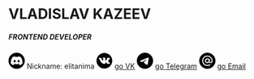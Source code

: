 # VLADISLAV KAZEEV
##### FRONTEND DEVELOPER

![discord] Nickname: elitanima
![vk] [go VK][vk-link]
![telegram] [go Telegram][telegram-link]
![email] [go Email][email-link]

[discord]: https://raw.githubusercontent.com/elitanima/icon-cv/main/discord.png

[vk]: https://raw.githubusercontent.com/elitanima/icon-cv/main/vk.png

[telegram]: https://raw.githubusercontent.com/elitanima/icon-cv/main/telegram.png

[email]: https://raw.githubusercontent.com/elitanima/icon-cv/main/email.png

[vk-link]: https://vk.com/elitanima

[telegram-link]: https://t.me/elitanima

[email-link]: mailto:elitanima@vk.com